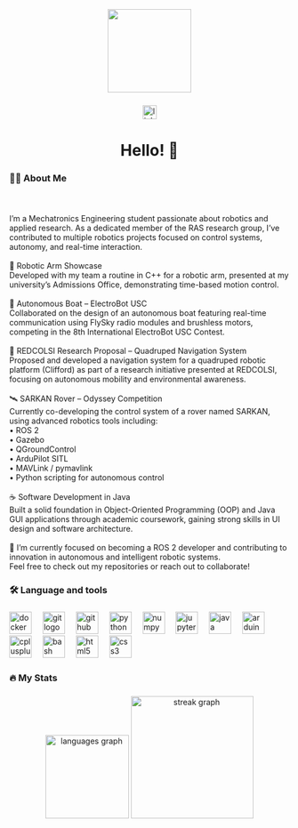 <div align="center">
  <img height="150" src="https://media.giphy.com/media/M9gbBd9nbDrOTu1Mqx/giphy.gif"  />
</div>

###

<div align="center">
  <a href="https://www.linkedin.com/in/sebastian-rodr%C3%ADguez-79a89b251/" target="_blank">
    <img src="https://img.shields.io/static/v1?message=LinkedIn&logo=linkedin&label=&color=0077B5&logoColor=white&labelColor=&style=for-the-badge" height="25" alt="linkedin logo"  />
  </a>
</div>

###

<h1 align="center">Hello! 👋</h1>

###

<h3 align="left">👩‍💻  About Me</h3>

###

<br clear="both">

<p align="left">I’m a Mechatronics Engineering student passionate about robotics and applied research. As a dedicated member of the RAS research group, I’ve contributed to multiple robotics projects focused on control systems, autonomy, and real-time interaction.<br><br>🔧 Robotic Arm Showcase<br>Developed with my team a routine in C++ for a robotic arm, presented at my university’s Admissions Office, demonstrating time-based motion control.<br><br>🚤 Autonomous Boat – ElectroBot USC<br>Collaborated on the design of an autonomous boat featuring real-time communication using FlySky radio modules and brushless motors, competing in the 8th International ElectroBot USC Contest.<br><br>🤖 REDCOLSI Research Proposal – Quadruped Navigation System<br>Proposed and developed a navigation system for a quadruped robotic platform (Clifford) as part of a research initiative presented at REDCOLSI, focusing on autonomous mobility and environmental awareness.<br><br>🛰️ SARKAN Rover – Odyssey Competition<br>Currently co-developing the control system of a rover named SARKAN, using advanced robotics tools including:<br>    • ROS 2<br>    • Gazebo<br>    • QGroundControl<br>    • ArduPilot SITL<br>    • MAVLink / pymavlink<br>    • Python scripting for autonomous control<br><br>☕ Software Development in Java<br>Built a solid foundation in Object-Oriented Programming (OOP) and Java GUI applications through academic coursework, gaining strong skills in UI design and software architecture.<br><br>🚀 I’m currently focused on becoming a ROS 2 developer and contributing to innovation in autonomous and intelligent robotic systems.<br>Feel free to check out my repositories or reach out to collaborate!</p>

###

<h3 align="left">🛠 Language and tools</h3>

###

<div align="left">
  <img src="https://cdn.jsdelivr.net/gh/devicons/devicon/icons/docker/docker-plain-wordmark.svg" height="40" alt="docker logo"  />
  <img width="12" />
  <img src="https://cdn.jsdelivr.net/gh/devicons/devicon/icons/git/git-original.svg" height="40" alt="git logo"  />
  <img width="12" />
  <img src="https://cdn.jsdelivr.net/gh/devicons/devicon/icons/github/github-original.svg" height="40" alt="github logo"  />
  <img width="12" />
  <img src="https://cdn.jsdelivr.net/gh/devicons/devicon/icons/python/python-original.svg" height="40" alt="python logo"  />
  <img width="12" />
  <img src="https://cdn.jsdelivr.net/gh/devicons/devicon/icons/numpy/numpy-original.svg" height="40" alt="numpy logo"  />
  <img width="12" />
  <img src="https://cdn.jsdelivr.net/gh/devicons/devicon/icons/jupyter/jupyter-original.svg" height="40" alt="jupyter logo"  />
  <img width="12" />
  <img src="https://cdn.jsdelivr.net/gh/devicons/devicon/icons/java/java-original.svg" height="40" alt="java logo"  />
  <img width="12" />
  <img src="https://cdn.jsdelivr.net/gh/devicons/devicon/icons/arduino/arduino-original.svg" height="40" alt="arduino logo"  />
  <img width="12" />
  <img src="https://cdn.jsdelivr.net/gh/devicons/devicon/icons/cplusplus/cplusplus-original.svg" height="40" alt="cplusplus logo"  />
  <img width="12" />
  <img src="https://cdn.jsdelivr.net/gh/devicons/devicon/icons/bash/bash-original.svg" height="40" alt="bash logo"  />
  <img width="12" />
  <img src="https://cdn.jsdelivr.net/gh/devicons/devicon/icons/html5/html5-original.svg" height="40" alt="html5 logo"  />
  <img width="12" />
  <img src="https://cdn.jsdelivr.net/gh/devicons/devicon/icons/css3/css3-original.svg" height="40" alt="css3 logo"  />
</div>

###

<h3 align="left">🔥   My Stats</h3>

###

<div align="center">
  <img src="https://github-readme-stats.vercel.app/api/top-langs?username=YxxsebasYxx&locale=en&hide_title=false&layout=compact&card_width=320&langs_count=5&theme=dracula&hide_border=false&order=2" height="150" alt="languages graph"  />
  <img src="https://streak-stats.demolab.com?user=YxxsebasYxx&locale=en&mode=daily&theme=dark&hide_border=false&border_radius=5&order=3" height="220" alt="streak graph"  />
</div>

###
